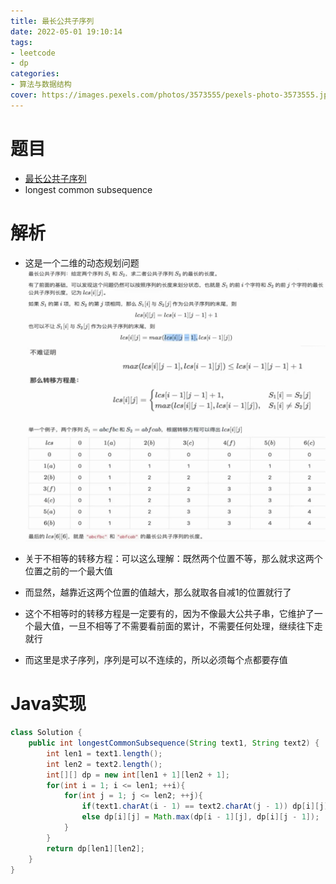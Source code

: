 ```yaml
---
title: 最长公共子序列
date: 2022-05-01 19:10:14
tags:
- leetcode
- dp
categories:
- 算法与数据结构
cover: https://images.pexels.com/photos/3573555/pexels-photo-3573555.jpeg?auto=compress&cs=tinysrgb&dpr=2&w=500
---
```


# 题目
- [最长公共子序列](https://leetcode-cn.com/problems/qJnOS7/)
- longest common subsequence
# 解析
- 这是一个二维的动态规划问题
![](../img/LCS.jpg)
![](../img/LCS2.jpg)
![](../img/LCS3.jpg)

- 关于不相等的转移方程：可以这么理解：既然两个位置不等，那么就求这两个位置之前的一个最大值
- 而显然，越靠近这两个位置的值越大，那么就取各自减1的位置就行了
- 这个不相等时的转移方程是一定要有的，因为不像最大公共子串，它维护了一个最大值，一旦不相等了不需要看前面的累计，不需要任何处理，继续往下走就行
- 而这里是求子序列，序列是可以不连续的，所以必须每个点都要存值
# Java实现

```java
class Solution {
    public int longestCommonSubsequence(String text1, String text2) {
        int len1 = text1.length();
        int len2 = text2.length();
        int[][] dp = new int[len1 + 1][len2 + 1];
        for(int i = 1; i <= len1; ++i){
            for(int j = 1; j <= len2; ++j){
                if(text1.charAt(i - 1) == text2.charAt(j - 1)) dp[i][j] = dp[i - 1][j - 1] + 1;
                else dp[i][j] = Math.max(dp[i - 1][j], dp[i][j - 1]);
            }
        }
        return dp[len1][len2];
    }
}
```